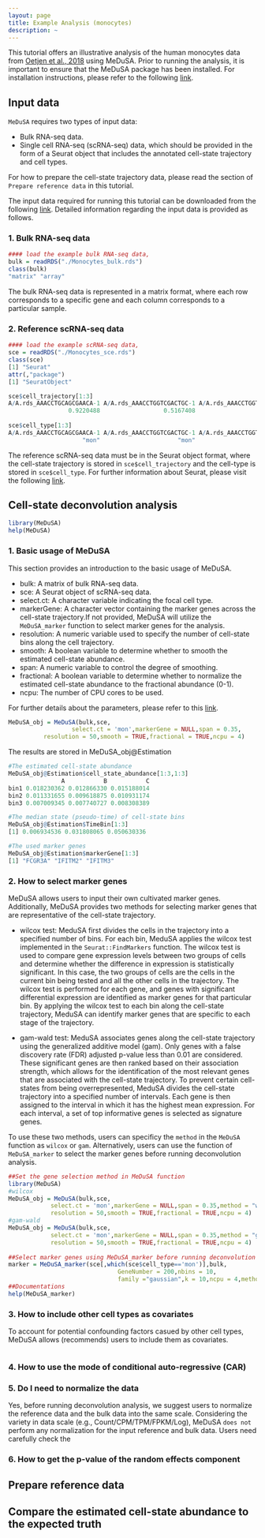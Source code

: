```yaml
---
layout: page
title: Example Analysis (monocytes)
description: ~
---
```

This tutorial offers an illustrative analysis of the human monocytes data from [Oetjen et al., 2018](https://insight.jci.org/articles/view/124928) using MeDuSA. Prior to running the analysis, it is important to ensure that the MeDuSA package has been installed. For installation instructions, please refer to the following [link](https://github.com/LeonSong1995/MeDuSA).


## Input data
`MeDuSA` requires two types of input data:
- Bulk RNA-seq data. 
- Single cell RNA-seq (scRNA-seq) data, which should be provided in the form of a Seurat object that includes the annotated cell-state trajectory and cell types. 

For how to prepare the cell-state trajectory data, please read the section of `Prepare reference data` in this tutorial. 

The input data required for running this tutorial can be downloaded from the following [link](https://github.com/LeonSong1995/MeDuSA). 
Detailed information regarding the input data is provided as follows.
### 1. Bulk RNA-seq data
```r
#### load the example bulk RNA-seq data, 
bulk = readRDS("./Monocytes_bulk.rds")
class(bulk)
"matrix" "array" 
```
The bulk RNA-seq data is represented in a matrix format, where each row corresponds to a specific gene and each column corresponds to a particular sample.

### 2. Reference scRNA-seq data
```r
#### load the example scRNA-seq data, 
sce = readRDS("./Monocytes_sce.rds")
class(sce)
[1] "Seurat"
attr(,"package")
[1] "SeuratObject"

sce$cell_trajectory[1:3]
A/A.rds_AAACCTGCAGCGAACA-1 A/A.rds_AAACCTGGTCGACTGC-1 A/A.rds_AAACCTGGTCGCTTCT-1 
                 0.9220488                  0.5167408                  0.4567616 
		 
sce$cell_type[1:3]
A/A.rds_AAACCTGCAGCGAACA-1 A/A.rds_AAACCTGGTCGACTGC-1 A/A.rds_AAACCTGGTCGCTTCT-1 
                     "mon"                      "mon"                      "mon" 
```
The reference scRNA-seq data must be in the Seurat object format, where the cell-state trajectory is stored in `sce$cell_trajectory` and the cell-type is stored in `sce$cell_type`. For further information about Seurat, please visit the following [link](https://satijalab.org/seurat/).



## Cell-state deconvolution analysis
```r
library(MeDuSA)
help(MeDuSA)
``` 
### 1. Basic usage of MeDuSA
This section provides an introduction to the basic usage of MeDuSA.
- bulk: A matrix of bulk RNA-seq data. 
- sce: A Seurat object of scRNA-seq data.  
- select.ct: A character variable indicating the focal cell type.
- markerGene: A character vector containing the marker genes across the cell-state trajectory.If not provided, MeDuSA will utilize the `MeDuSA_marker` function to select marker genes for the analysis.
- resolution: A numeric variable used to specify the number of cell-state bins along the cell trajectory.
- smooth: A boolean variable to determine whether to smooth the estimated cell-state abundance.
- span: A numeric variable to control the degree of smoothing.
- fractional: A boolean variable to determine whether to normalize the estimated cell-state abundance to the fractional abundance (0-1).
- ncpu: The number of CPU cores to be used. 

For further details about the parameters, please refer to this [link](https://github.com/LeonSong1995/MeDuSA).
```r
MeDuSA_obj = MeDuSA(bulk,sce,
                  select.ct = 'mon',markerGene = NULL,span = 0.35,
		  resolution = 50,smooth = TRUE,fractional = TRUE,ncpu = 4)		 
```
The results are stored in MeDuSA_obj@Estimation
```r
#The estimated cell-state abundance
MeDuSA_obj@Estimation$cell_state_abundance[1:3,1:3]
               A           B           C
bin1 0.018230362 0.012866330 0.015188014
bin2 0.011331655 0.009618875 0.010931174
bin3 0.007009345 0.007740727 0.008308389

#The median state (pseudo-time) of cell-state bins
MeDuSA_obj@Estimation$TimeBin[1:3]
[1] 0.006934536 0.031808065 0.050630336

#The used marker genes
MeDuSA_obj@Estimation$markerGene[1:3]
[1] "FCGR3A" "IFITM2" "IFITM3"
```

### 2. How to select marker genes
MeDuSA allows users to input their own cultivated marker genes. Additionally, MeDuSA provides two methods for selecting marker genes that are representative of the cell-state trajectory.
- wilcox test: MeduSA first divides the cells in the trajectory into a specified number of bins. For each bin, MeduSA applies the wilcox test implemented in the `Seurat::FindMarkers` function. The wilcox test is used to compare gene expression levels between two groups of cells and determine whether the difference in expression is statistically significant. In this case, the two groups of cells are the cells in the current bin being tested and all the other cells in the trajectory. The wilcox test is performed for each gene, and genes with significant differential expression are identified as marker genes for that particular bin. By applying the wilcox test to each bin along the cell-state trajectory, MeduSA can identify marker genes that are specific to each stage of the trajectory.

- gam-wald test: MeduSA associates genes along the cell-state trajectory using the generalized additive model (gam). Only genes with a false discovery rate (FDR) adjusted p-value less than 0.01 are considered. These significant genes are then ranked based on their association strength, which allows for the identification of the most relevant genes that are associated with the cell-state trajectory. To prevent certain cell-states from being overrepresented, MeduSA divides the cell-state trajectory into a specified number of intervals. Each gene is then assigned to the interval in which it has the highest mean expression. For each interval, a set of top informative genes is selected as signature genes.

To use these two methods, users can specificy the `method` in the `MeDuSA` function as `wilcox` or `gam`. Alternatively, users can use the function of `MeDuSA_marker` to select the marker genes before running deconvolution analysis. 

```r
##Set the gene selection method in MeDuSA function 
library(MeDuSA)
#wilcox
MeDuSA_obj = MeDuSA(bulk,sce,
		    select.ct = 'mon',markerGene = NULL,span = 0.35,method = "wilcox",
		    resolution = 50,smooth = TRUE,fractional = TRUE,ncpu = 4)	
#gam-wald
MeDuSA_obj = MeDuSA(bulk,sce,
		    select.ct = 'mon',markerGene = NULL,span = 0.35,method = "gam",
		    resolution = 50,smooth = TRUE,fractional = TRUE,ncpu = 4)
		    
##Select marker genes using MeDuSA_marker before running deconvolution analysis
marker = MeDuSA_marker(sce[,which(sce$cell_type=='mon')],bulk,
                               GeneNumber = 200,nbins = 10,
                               family ="gaussian",k = 10,ncpu = 4,method = "wilcox")
##Documentations			       
help(MeDuSA_marker)			       
```
### 3. How to include other cell types as covariates
To account for potential confounding factors casued by other cell types, MeDuSA allows (recommends) users to include them as covariates. 
```r

```

### 4. How to use the mode of conditional auto-regressive (CAR)

### 5. Do I need to normalize the data 
Yes, before running deconvolution analysis, we suggest users to normalize the reference data and the bulk data into the same scale. Considering the  variety in data scale (e.g., Count/CPM/TPM/FPKM/Log), MeDuSA `does not` perform any normalization for the input reference and bulk data. Users need carefully check the 

### 6. How to get the p-value of the random effects component


## Prepare reference data

## Compare the estimated cell-state abundance to the expected truth


